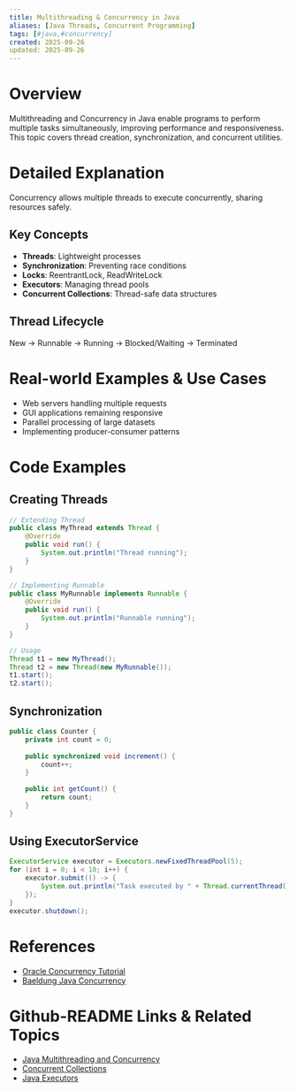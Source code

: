```yaml
---
title: Multithreading & Concurrency in Java
aliases: [Java Threads, Concurrent Programming]
tags: [#java,#concurrency]
created: 2025-09-26
updated: 2025-09-26
---
```


# Overview

Multithreading and Concurrency in Java enable programs to perform multiple tasks simultaneously, improving performance and responsiveness. This topic covers thread creation, synchronization, and concurrent utilities.

# Detailed Explanation

Concurrency allows multiple threads to execute concurrently, sharing resources safely.

## Key Concepts

- **Threads**: Lightweight processes
- **Synchronization**: Preventing race conditions
- **Locks**: ReentrantLock, ReadWriteLock
- **Executors**: Managing thread pools
- **Concurrent Collections**: Thread-safe data structures

## Thread Lifecycle

New -> Runnable -> Running -> Blocked/Waiting -> Terminated

# Real-world Examples & Use Cases

- Web servers handling multiple requests
- GUI applications remaining responsive
- Parallel processing of large datasets
- Implementing producer-consumer patterns

# Code Examples

## Creating Threads

```java
// Extending Thread
public class MyThread extends Thread {
    @Override
    public void run() {
        System.out.println("Thread running");
    }
}

// Implementing Runnable
public class MyRunnable implements Runnable {
    @Override
    public void run() {
        System.out.println("Runnable running");
    }
}

// Usage
Thread t1 = new MyThread();
Thread t2 = new Thread(new MyRunnable());
t1.start();
t2.start();
```

## Synchronization

```java
public class Counter {
    private int count = 0;
    
    public synchronized void increment() {
        count++;
    }
    
    public int getCount() {
        return count;
    }
}
```

## Using ExecutorService

```java
ExecutorService executor = Executors.newFixedThreadPool(5);
for (int i = 0; i < 10; i++) {
    executor.submit(() -> {
        System.out.println("Task executed by " + Thread.currentThread().getName());
    });
}
executor.shutdown();
```

# References

- [Oracle Concurrency Tutorial](https://docs.oracle.com/javase/tutorial/essential/concurrency/)
- [Baeldung Java Concurrency](https://www.baeldung.com/java-concurrency)

# Github-README Links & Related Topics

- [Java Multithreading and Concurrency](../java-multithreading-and-concurrency/)
- [Concurrent Collections](../concurrent-collections/)
- [Java Executors](../java-executorservice/)
